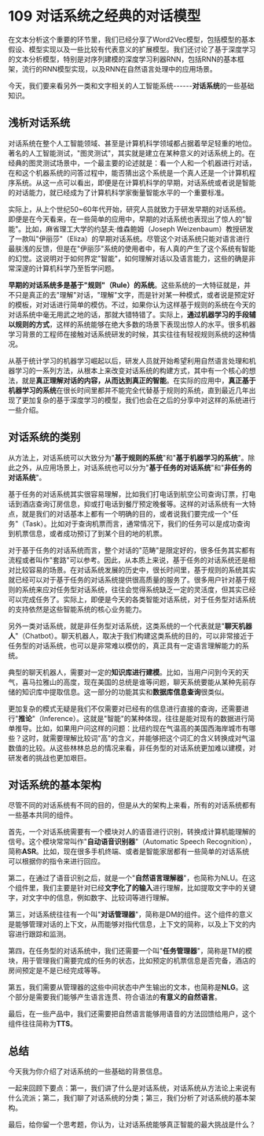 # 109 对话系统之经典的对话模型

在文本分析这个重要的环节里，我们已经分享了Word2Vec模型，包括模型的基本假设、模型实现以及一些比较有代表意义的扩展模型。我们还讨论了基于深度学习的文本分析模型，特别是对序列建模的深度学习利器RNN，包括RNN的基本框架，流行的RNN模型实现，以及RNN在自然语言处理中的应用场景。

今天，我们要来看另外一类和文字相关的人工智能系统------**对话系统**的一些基础知识。

## 浅析对话系统

对话系统在整个人工智能领域、甚至是计算机科学领域都占据着举足轻重的地位。著名的人工智能测试，"图灵测试"，其实就是建立在某种意义的对话系统上的。在经典的图灵测试场景中，一个最主要的论述就是：看一个人和一个机器进行对话，在和这个机器系统的问答过程中，能否猜出这个系统是一个真人还是一个计算机程序系统。从这一点可以看出，即便是在计算机科学的早期，对话系统或者说是智能的对话能力，就已经成为了计算机科学家衡量智能水平的一个重要标准。

实际上，从上个世纪50\~60年代开始，研究人员就致力于研发早期的对话系统。即便是在今天看来，在一些简单的应用中，早期的对话系统也表现出了惊人的"智能"。比如，麻省理工大学的约瑟夫·维森鲍姆（Joseph
Weizenbaum）教授研发了一款叫"伊丽莎"（Eliza）的早期对话系统。尽管这个对话系统只能对语言进行最肤浅的反馈，但是在"伊丽莎"系统的使用者中，有人真的产生了这个系统有智能的幻觉。这说明对于如何界定"智能"，如何理解对话以及语言能力，这些的确是非常深邃的计算机科学乃至哲学问题。

**早期的对话系统多是基于"规则"（Rule）的系统**。这些系统的一大特征就是，并不只是真正的去"理解"对话，"理解"文字，而是针对某一种模式，或者说是预定好的模板，对对话进行简单的模仿。不过，如果你认为这样基于规则的系统在今天的对话系统中毫无用武之地的话，那就大错特错了。实际上，**通过机器学习的手段辅以规则的方式**，这样的系统能够在绝大多数的场景下表现出惊人的水平。很多机器学习背景的工程师在接触对话系统研发的时候，其实往往有轻视规则系统的这种情况。

从基于统计学习的机器学习崛起以后，研发人员就开始希望利用自然语言处理和机器学习的一系列方法，从根本上来改变对话系统的构建方式，其中有一个核心的想法，就是**真正理解对话的内容，从而达到真正的智能**。在实际的应用中，**真正基于机器学习的系统**在很长时间里都并不能完全代替基于规则的系统，直到最近几年出现了更加复杂的基于深度学习的模型，我们也会在之后的分享中对这样的系统进行一些介绍。

## 对话系统的类别

从方法上，对话系统可以大致分为"**基于规则的系统**"和"**基于机器学习的系统**"。除此之外，从应用场景上，对话系统也可以分为"**基于任务的对话系统**"和"**非任务的对话系统**"。

基于任务的对话系统其实很容易理解，比如我们打电话到航空公司查询订票，打电话到酒店查询订房信息，抑或打电话到餐厅预定晚餐等。这样的对话系统有一大特点，就是我们的对话基本上都有一个明确的目的，或者说我们要完成一个"任务"（Task）。比如对于查询机票而言，通常情况下，我们的任务可以是成功查询到机票信息，或者成功预订了到某个目的地的机票。

对于基于任务的对话系统而言，整个对话的"范畴"是限定好的，很多任务其实都有流程或者叫作"套路"可以参考。因此，从本质上来说，基于任务的对话系统还是相对比较容易的场景。在对话系统发展的历史中，很长时间里，基于规则的系统其实就已经可以对于基于任务的对话系统提供很高质量的服务了。很多用户针对基于规则的系统来应对任务型对话系统，往往会觉得系统缺乏一定的灵活度，但其实已经可以完成任务了。实际上，即便是今天的各类智能对话系统，对于任务型对话系统的支持依然是这些智能系统的核心业务能力。

另外一类对话系统，就是非任务型对话系统，这类系统的一个代表就是"**聊天机器人**"（Chatbot）。聊天机器人，取决于我们构建这类系统的目的，可以非常接近于任务型的对话系统，也可以是非常难以模仿的，真正具有一定语言理解能力的系统。

典型的聊天机器人，需要对一定的**知识库进行建模**。比如，当用户问到今天的天气，喜马拉雅山的高度，现在美国的总统是谁等问题，聊天系统要能从某种先前存储的知识库中提取信息。这一部分的功能其实和**数据库信息查询**很类似。

更加复杂的模式无疑是我们不仅需要对已经有的信息进行直接的查询，还需要进行"**推论**"（Inference）。这就是"智能"的某种体现，往往是能对现有的数据进行简单推导。比如，如果用户问这样的问题：比纽约现在气温高的美国西海岸城市有哪些？这时，就需要理解比较词"高"的含义，并能够把这个词汇的含义转换成对气温数值的比较。从这些林林总总的情况来看，非任务型的对话系统更加难以建模，对研发者的挑战也更加艰巨。

## 对话系统的基本架构

尽管不同的对话系统有不同的目的，但是从大的架构上来看，所有的对话系统都有一些基本共同的组件。

首先，一个对话系统需要有一个模块对人的语音进行识别，转换成计算机能理解的信号。这个模块常常叫作"**自动语音识别器**"（Automatic
Speech
Recognition），简称**ASR**。比如，现在很多手机终端、或者是智能家居都有一些简单的对话系统可以根据你的指令来进行回应。

第二，在通过了语音识别之后，就是一个"**自然语言理解器**"，也简称为NLU。在这个组件里，我们主要是针对已经**文字化了的输入**进行理解，比如提取文字中的关键字，对文字中的信息，例如数字、比较词等进行理解。

第三，对话系统往往有一个叫"**对话管理器**"，简称是DM的组件。这个组件的意义是能够管理对话的上下文，从而能够对指代信息，上下文的简称，以及上下文的内容进行跟踪和监测。

第四，在任务型的对话系统中，我们还需要一个叫"**任务管理器**"，简称是TM的模块，用于管理我们需要完成的任务的状态，比如预定的机票信息是否完备，酒店的房间预定是不是已经完成等等。

第五，我们需要从管理器的这些中间状态中产生输出的文本，也简称是**NLG**。这个部分是需要我们能够产生语言连贯、符合语法的**有意义的自然语言**。

最后，在一些产品中，我们还需要把自然语言能够用语音的方法回馈给用户，这个组件往往简称为**TTS**。

## 总结

今天我为你介绍了对话系统的一些基础的背景信息。

一起来回顾下要点：第一，我们讲了什么是对话系统，对话系统从方法论上来说有什么流派；第二，我们聊了对话系统的分类；第三，我们分析了对话系统的基本架构。

最后，给你留一个思考题，你认为，让对话系统能够真正智能的最大挑战是什么？
